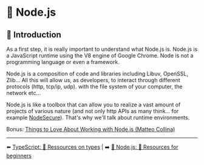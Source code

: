 # 🐢 Node.js 

## 🌝 Introduction

As a first step, it is really important to understand what Node.js is. Node.js is a JavaScript runtime using the V8 engine of Google Chrome. Node is not a programming language or even a framework.

Node.js is a composition of code and libraries including Libuv, OpenSSL, Zlib... All this will allow us, as developers, to interact through different protocols (http, tcp/ip, udp). with the file system of your computer, the network etc…

Node.js is like a toolbox that can allow you to realize a vast amount of projects of various nature (and not only http APIs as many think... for example [NodeSecure](https://github.com/NodeSecure)). That's why we'll talk about runtime environments.

Bonus: [Things to Love About Working with Node.js (Matteo Collina)](https://www.youtube.com/watch?v=xdLfCCq2R4I)

---

⬅️ [TypeScript: 🐲 Ressources on types](../4-typescript/3-resources.md) |
➡️ [🐢 Node.js: 🐥 Resources for beginners](./2-beginners-resources.md)
